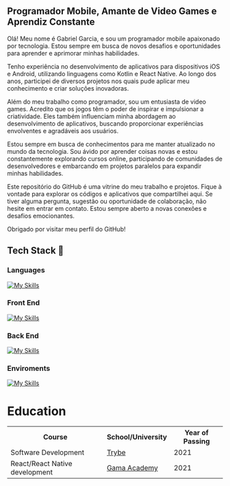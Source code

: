 ## Programador Mobile, Amante de Video Games e Aprendiz Constante
Olá! Meu nome é Gabriel Garcia, e sou um programador mobile apaixonado por tecnologia. Estou sempre em busca de novos desafios e oportunidades para aprender e aprimorar minhas habilidades.

Tenho experiência no desenvolvimento de aplicativos para dispositivos iOS e Android, utilizando linguagens como Kotlin e React Native. Ao longo dos anos, participei de diversos projetos nos quais pude aplicar meu conhecimento e criar soluções inovadoras.

Além do meu trabalho como programador, sou um entusiasta de video games. Acredito que os jogos têm o poder de inspirar e impulsionar a criatividade. Eles também influenciam minha abordagem ao desenvolvimento de aplicativos, buscando proporcionar experiências envolventes e agradáveis aos usuários.

Estou sempre em busca de conhecimentos para me manter atualizado no mundo da tecnologia. Sou ávido por aprender coisas novas e estou constantemente explorando cursos online, participando de comunidades de desenvolvedores e embarcando em projetos paralelos para expandir minhas habilidades.

Este repositório do GitHub é uma vitrine do meu trabalho e projetos. Fique à vontade para explorar os códigos e aplicativos que compartilhei aqui. Se tiver alguma pergunta, sugestão ou oportunidade de colaboração, não hesite em entrar em contato. Estou sempre aberto a novas conexões e desafios emocionantes.

Obrigado por visitar meu perfil do GitHub!

## Tech Stack :rocket:
### Languages
[![My Skills](https://skillicons.dev/icons?i=typescript)](https://skillicons.dev)
### Front End
[![My Skills](https://skillicons.dev/icons?i=react,redux,electron,apollo,graphql,css)](https://skillicons.dev)
### Back End
[![My Skills](https://skillicons.dev/icons?i=nodejs,docker,express)](https://skillicons.dev)
### Enviroments
[![My Skills](https://skillicons.dev/icons?i=vscode,visualstudio,atom,androidstudio)](https://skillicons.dev)

# Education
<table>
  <tr>
    <th>Course</th>
    <th>School/University</th>
    <th>Year of Passing</th>
  </tr>
  <tr>
    <td>Software Development</td>
    <td><a href="https://www.betrybe.com/">Trybe</a></td>
    <td>2021</td>
  </tr>
  <tr>
    <td>React/React Native development</td>
    <td><a href="https://www.gama.academy/?gclid=Cj0KCQiAhP2BBhDdARIsAJEzXlELtsicfha7bFBCM8d8OS2tcaWzW-b1F85E7x4d3dkV4EdR87_bSZAaAiaJEALw_wcB">Gama Academy</a></td>
    <td>2021</td>
  </tr>
 </table>
